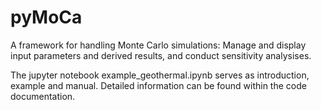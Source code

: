 # pyMoCa
A framework for handling Monte Carlo simulations: Manage and display input parameters and derived results, and conduct sensitivity analysises.

The jupyter notebook example_geothermal.ipynb serves as introduction, example and manual. Detailed information can be found within the code documentation.
